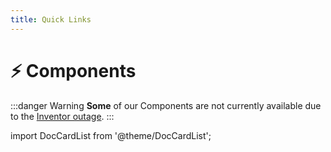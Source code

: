 ```yaml
---
title: Quick Links
---
```


# ⚡ Components

:::danger Warning
**Some** of our Components are not currently available due to the [Inventor outage](https://inventor.gg/outage).
:::

import DocCardList from '@theme/DocCardList';

<DocCardList />